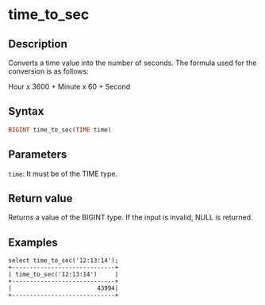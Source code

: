 # time_to_sec

## Description

Converts a time value into the number of seconds. The formula used for the conversion is as follows:

Hour x 3600 + Minute x 60 + Second

## Syntax

```Haskell
BIGINT time_to_sec(TIME time)
```

## Parameters

`time`: It must be of the TIME type.

## Return value

Returns a value of the BIGINT type. If the input is invalid, NULL is returned.

## Examples

```plain text
select time_to_sec('12:13:14');
+-----------------------------+
| time_to_sec('12:13:14')     |
+-----------------------------+
|                        43994|
+-----------------------------+
```
